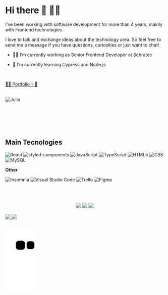 # Hi there 👋 👩‍💻

I've been working with software development for more than 4 years, mainly with Frontend technologies.

I love to talk and exchange ideas about the technology area. So feel free to send me a message if you have questions, curiosities or just want to chat!

-   🧙‍♀️ I’m currently working as Senior Frontend Developer at Sebratec

-   🌱 I’m currently learning Cypress and Node.js

<br/>

<p><a href="https://gsajulia.github.io/" color="#FB87FD" > 🔮✨ Portfolio ✨🔮 </a></p>
<br/>
<img align='left'width="130px" alt="Julia" src="https://cdn.discordapp.com/attachments/377205899414077445/886786809953140786/profile-gif.gif">

<br/>
<br/>
<br/>
<br/>
<br/>
<br/>

## Main Tecnologies

![React](https://img.shields.io/badge/-React-333333?style=flat&logo=react)
![styled-components](https://img.shields.io/badge/-styled_components-333333?style=flat&logo=styled-components)
![JavaScript](https://img.shields.io/badge/-JavaScript-333333?style=flat&logo=javascript)
![TypeScript](https://img.shields.io/badge/TypeScript-333333?style=flat&logo=typescript&logoColor=blue)
![HTML5](https://img.shields.io/badge/-HTML5-333333?style=flat&logo=HTML5)
![CSS](https://img.shields.io/badge/-CSS-333333?style=flat&logo=CSS3&logoColor=1572B6)
![MySQL](https://img.shields.io/badge/-MySQL-333333?style=flat&logo=mysql)

**Other**

![Insomnia](https://img.shields.io/badge/-Insomnia-333333?style=flat&logo=insomnia)
![Visual Studio Code](https://img.shields.io/badge/-Visual%20Studio%20Code-333333?style=flat&logo=visual-studio-code&logoColor=007ACC)
![Trello](https://img.shields.io/badge/-Trello-333333?style=flat&logo=trello&logoColor=007ACC)
![Figma](https://img.shields.io/badge/-Figma-333333?style=flat&logo=figma&logoColor=007ACC)

<br/>
<br/>

  <br/>
  <div align="center"> 
    <a href="https://www.instagram.com/julilet_/" target="_blank"><img src="https://img.shields.io/badge/-Instagram-%23E4405F?style=for-the-badge&logo=instagram&logoColor=white" target="_blank"></a>
    <a href = "mailto:julia.gs.acosta@gmail.com"><img src="https://img.shields.io/badge/-Gmail-%23333?style=for-the-badge&logo=gmail&logoColor=white" target="_blank"></a>
    <a href="https://www.linkedin.com/in/julia-gabriela-santi-acosta/" target="_blank"><img src="https://img.shields.io/badge/-LinkedIn-%230077B5?style=for-the-badge&logo=linkedin&logoColor=white" target="_blank"></a>
  </div>
</div>

<br/>
<div>
  <a href="https://gsajulia.github.io/">
  <img height="180em" src="https://github-readme-stats.vercel.app/api?username=gsajulia&show_icons=true&theme=tokyonight&include_all_commits=true&count_private=true"/>
  <img height="180em" src="https://github-readme-stats.vercel.app/api/top-langs/?username=gsajulia&layout=compact&theme=tokyonight&count_private=true"/>
</div>
<br/>

![Snake animation](https://github.com/gsajulia/gsajulia/blob/output/github-contribution-grid-snake.svg)

